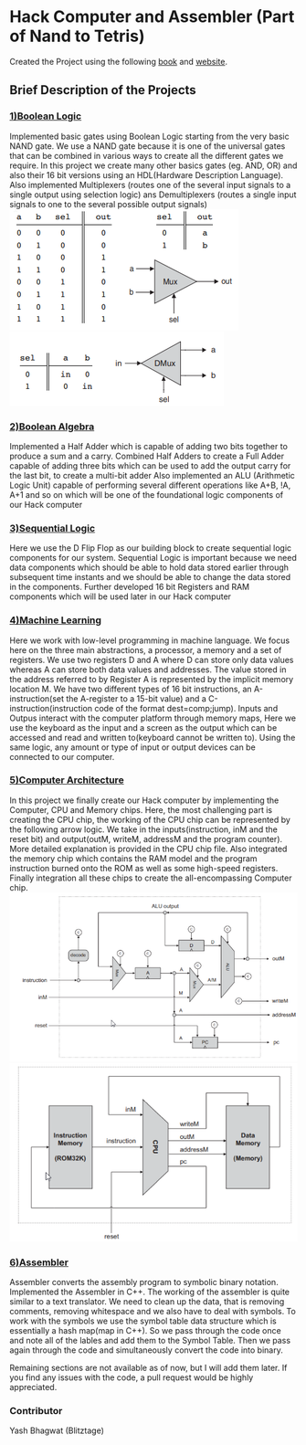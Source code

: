 # Hack Computer and Assembler (Part of Nand to Tetris)
Created the Project using the following [book](https://www.amazon.in/Elements-Computing-Systems-Building-Principles/dp/0262640686) and [website](https://www.nand2tetris.org/).

## Brief Description of the Projects
### [1)Boolean Logic](/(P1)%20Boolean%20Logic)
Implemented basic gates using Boolean Logic starting from the very basic NAND gate. We use a NAND gate because it is one of the universal gates that can be combined in various ways to create all the different gates we require. In this project we create many other basics gates (eg. AND, OR) and also their 16 bit versions using an HDL(Hardware Description Language).
Also implemented Multiplexers (routes one of the several input signals to a single output using selection logic) ans Demultiplexers (routes a single input signals to one to the several possible output signals)
![](images/mux.png)
![](images/demux.png)

### [2)Boolean Algebra](/(P2)%20Boolean%20Arithmetic/)
Implemented a Half Adder which is capable of adding two bits together to produce a sum and a carry.
Combined Half Adders to create a Full Adder capable of adding three bits which can be used to add the output carry for the last bit, to create a multi-bit adder
Also implemented an ALU (Arithmetic Logic Unit) capable of performing several different operations like A+B, !A, A+1 and so on which will be one of the foundational logic components of our Hack computer

### [3)Sequential Logic](/(P3)%20Sequential%20Logic)
Here we use the D Flip Flop as our building block to create sequential logic components for our system. Sequential Logic is important because we need data components which should be able to hold data stored earlier through subsequent time instants and we should be able to change the data stored in the components. Further developed 16 bit Registers and RAM components which will be used later in our Hack computer 

### [4)Machine Learning](/(P4)%20Machine%20Language)
Here we work with low-level programming in machine language. We focus here on the three main abstractions, a processor, a memory and a set of registers. We use two registers D and A where D can store only data values whereas A can store both data values and addresses. The value stored in the address referred to by Register A is represented by the implicit memory location M.
We have two different types of 16 bit instructions, an A-instruction(set the A-register to a 15-bit value) and a C-instruction(instruction code of the format dest=comp;jump).
Inputs and Outpus interact with the computer platform through memory maps, Here we use the keyboard as the input and a screen as the output which can be accessed and read and written to(keyboard cannot be written to). Using the same logic, any amount or type of input or output devices can be connected to our computer.

### [5)Computer Architecture](/(P5)%20Computer%20Architecture)
In this project we finally create our Hack computer by implementing the Computer, CPU and Memory chips. Here, the most challenging part is creating the CPU chip, the working of the CPU chip can be represented by the following arrow logic. We take in the inputs(instruction, inM and the reset bit) and output(outM, writeM, addressM and the program counter). More detailed explanation is provided in the CPU chip file. Also integrated the memory chip which contains the RAM model and the program instruction burned onto the ROM as well as some high-speed registers. Finally integration all these chips to create the all-encompassing Computer chip.
![](images/cpu.png)
![](images/computer.png)

### [6)Assembler](/(P6)%20Assembler)
Assembler converts the assembly program to symbolic binary notation. Implemented the Assembler in C++. The working of the assembler is quite similar to a text translator. We need to clean up the data, that is removing comments, removing whitespace and we also have to deal with symbols. To work with the symbols we use the symbol table data structure which is essentially a hash map(map in C++). So we pass through the code once and note all of the lables and add them to the Symbol Table. Then we pass again through the code and simultaneously convert the code into binary.

Remaining sections are not available as of now, but I will add them later. If you find any issues with the code, a pull request would be highly appreciated.

### Contributor
Yash Bhagwat (Blitztage)
